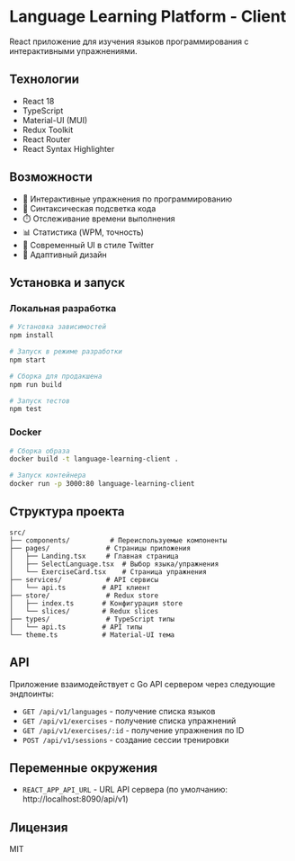 # Language Learning Platform - Client

React приложение для изучения языков программирования с интерактивными упражнениями.

## Технологии

- React 18
- TypeScript
- Material-UI (MUI)
- Redux Toolkit
- React Router
- React Syntax Highlighter

## Возможности

- 🎯 Интерактивные упражнения по программированию
- 📝 Синтаксическая подсветка кода
- ⏱️ Отслеживание времени выполнения
- 📊 Статистика (WPM, точность)
- 🎨 Современный UI в стиле Twitter
- 📱 Адаптивный дизайн

## Установка и запуск

### Локальная разработка

```bash
# Установка зависимостей
npm install

# Запуск в режиме разработки
npm start

# Сборка для продакшена
npm run build

# Запуск тестов
npm test
```

### Docker

```bash
# Сборка образа
docker build -t language-learning-client .

# Запуск контейнера
docker run -p 3000:80 language-learning-client
```

## Структура проекта

```
src/
├── components/          # Переиспользуемые компоненты
├── pages/              # Страницы приложения
│   ├── Landing.tsx     # Главная страница
│   ├── SelectLanguage.tsx  # Выбор языка/упражнения
│   └── ExerciseCard.tsx    # Страница упражнения
├── services/           # API сервисы
│   └── api.ts         # API клиент
├── store/              # Redux store
│   ├── index.ts       # Конфигурация store
│   └── slices/        # Redux slices
├── types/              # TypeScript типы
│   └── api.ts         # API типы
└── theme.ts           # Material-UI тема
```

## API

Приложение взаимодействует с Go API сервером через следующие эндпоинты:

- `GET /api/v1/languages` - получение списка языков
- `GET /api/v1/exercises` - получение списка упражнений
- `GET /api/v1/exercises/:id` - получение упражнения по ID
- `POST /api/v1/sessions` - создание сессии тренировки

## Переменные окружения

- `REACT_APP_API_URL` - URL API сервера (по умолчанию: http://localhost:8090/api/v1)

## Лицензия

MIT 